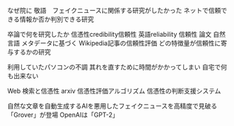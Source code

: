 なぜ院に
敬語　フェイクニュースに関係する研究がしたかった
ネットで信頼できる情報か否か判別できる研究

卒論で何を研究したか
信憑性credibility信頼性 英語reliability
信頼性 論文 自然言語
メタデータに基づく Wikipedia記事の信頼性評価
どの特徴量が信頼性に寄与するかの研究

利用していたパソコンの不調
其れを直すために時間がかかってしまい
自宅で何も出来ない


Web 検索と信憑性
arxiv
信憑性評価アルゴリズム
信憑性の判断支援システム



自然な文章を自動生成するAIを悪用したフェイクニュースを高精度で見破る「Grover」が登場
OpenAIは「GPT-2」
